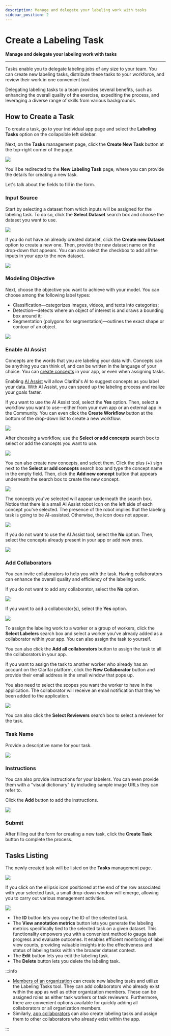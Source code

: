 ```yaml
---
description: Manage and delegate your labeling work with tasks
sidebar_position: 2
---
```


# Create a Labeling Task

**Manage and delegate your labeling work with tasks**

<hr />

Tasks enable you to delegate labeling jobs of any size to your team. You can create new labeling tasks, distribute these tasks to your workforce, and review their work in one convenient tool.  

Delegating labeling tasks to a team provides several benefits, such as enhancing the overall quality of the exercise, expediting the process, and leveraging a diverse range of skills from various backgrounds.

## How to Create a Task

To create a task, go to your individual app page and select the **Labeling Tasks** option on the collapsible left sidebar. 

Next, on the **Tasks** management page, click the **Create New Task** button at the top-right corner of the page. 

![](/img/community/tasks/task_1.png)

You'll be redirected to the **New Labeling Task** page, where you can provide the details for creating a new task. 

Let's talk about the fields to fill in the form.

### Input Source

Start by selecting a dataset from which inputs will be assigned for the labeling task. To do so, click the **Select Dataset** search box and choose the dataset you want to use. 

![](/img/community/tasks/task_4.png)

If you do not have an already created dataset, click the **Create new Dataset** option to create a new one. Then, provide the new dataset name on the drop-down that appears. You can also select the checkbox to add all the inputs in your app to the new dataset. 

![](/img/community/tasks/task_21.png)

### Modeling Objective

Next, choose the objective you want to achieve with your model. You can choose among the following label types:

- Classification—categorizes images, videos, and texts into categories;
- Detection—detects where an object of interest is and draws a bounding box around it;
- Segmentation (polygons for segmentation)—outlines the exact shape or contour of an object.

![](/img/community/tasks/task_11.png)

### Enable AI Assist

Concepts are the words that you are labeling your data with. Concepts can be anything you can think of, and can be written in the language of your choice. You can [create concepts](https://docs.clarifai.com/portal-guide/concepts/create-get-update-delete#create-concepts) in your app, or even when assigning tasks.

Enabling [AI Assist](https://docs.clarifai.com/portal-guide/annotate/ai-assist) will allow Clarifai's AI to suggest concepts as you label your data. With AI Assist, you can speed up the labeling process and realize your goals faster. 

If you want to use the AI Assist tool, select the **Yes** option. Then, select a workflow you want to use—either from your own app or an external app in the Community. You can even click the **Create Workflow** button at the bottom of the drop-down list to create a new workflow. 

![](/img/community/tasks/task_13.png)

After choosing a workflow, use the **Select or add concepts** search box to select or add the concepts you want to use. 

![](/img/community/tasks/task_16.png)

You can also create new concepts, and select them. Click the plus (**+**) sign next to the **Select or add concepts** search box and type the concept name in the empty field. Then, click the **Add new concept** button that appears underneath the search box to create the new concept. 

![](/img/community/tasks/task_5.png)

The concepts you've selected will appear underneath the search box. Notice that there is a small AI Assist robot icon on the left side of each concept you've selected. The presence of the robot implies that the labeling task is going to be AI-assisted. Otherwise, the icon does not appear. 

![](/img/community/tasks/task_14.png)

If you do not want to use the AI Assist tool, select the **No** option. Then, select the concepts already present in your app or add new ones. 

![](/img/community/tasks/task_12.png)

### Add Collaborators

You can invite collaborators to help you with the task. Having collaborators can enhance the overall quality and efficiency of the labeling work. 

If you do not want to add any collaborator, select the **No** option. 

![](/img/community/tasks/task_17.png)

If you want to add a collaborator(s), select the **Yes** option.

![](/img/community/tasks/task_18.png)

To assign the labeling work to a worker or a group of workers, click the **Select Labelers** search box and select a worker you've already added as a collaborator within your app. You can also assign the task to yourself. 

You can also click the **Add all collaborators** button to assign the task to all the collaborators in your app.  

If you want to assign the task to another worker who already has an account on the Clarifai platform, click the **New Collaborator** button and provide their email address in the small window that pops up. 

You also need to select the scopes you want the worker to have in the application. The collaborator will receive an email notification that they've been added to the application. 

![](/img/community/tasks/task_20.png)

You can also click the **Select Reviewers** search box to select a reviewer for the task. 

### Task Name 

Provide a descriptive name for your task.

![](/img/community/tasks/task_1_1.png)

### Instructions

You can also provide instructions for your labelers. You can even provide them with a "visual dictionary" by including sample image URLs they can refer to. 

Click the **Add** button to add the instructions. 

![](/img/community/tasks/task_1_2.png)

### Submit

After filling out the form for creating a new task, click the **Create Task** button to complete the process. 

## Tasks Listing

The newly created task will be listed on the **Tasks** management page.

![](/img/community/tasks/task_10.png)

If you click on the ellipsis icon positioned at the end of the row associated with your selected task, a small drop-down window will emerge, allowing you to carry out various  management activities.

![](/img/community/tasks/task_10_1.png)

- The **ID** button lets you copy the ID of the selected task. 
- The **View annotation metrics** button lets you generate the labeling metrics specifically tied to the selected task on a given dataset. This functionality empowers you with a convenient method to gauge task progress and evaluate outcomes. It enables efficient monitoring of label view counts, providing valuable insights into the effectiveness and status of labeling tasks within the broader dataset context.
- The **Edit** button lets you edit the labeling task. 
- The **Delete** button lets you delete the labeling task. 


:::info

-	[Members of an organization](https://docs.clarifai.com/portal-guide/clarifai-organizations/members-teams) can create new labeling tasks and utilize the Labeling Tasks tool. They can add collaborators who already exist within the app as well as other organization members. These can be assigned roles as either task workers or task reviewers. Furthermore, there are convenient options available for quickly adding all collaborators or all organization members.
-	Similarly, [app collaborators](https://docs.clarifai.com/clarifai-basics/applications/collaboration) can also create labeling tasks and assign them to other collaborators who already exist within the app.

:::